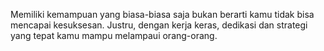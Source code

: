 Memiliki kemampuan yang biasa-biasa saja bukan berarti kamu tidak bisa mencapai kesuksesan.
Justru, dengan kerja keras, dedikasi dan strategi yang tepat kamu mampu melampaui orang-orang.

